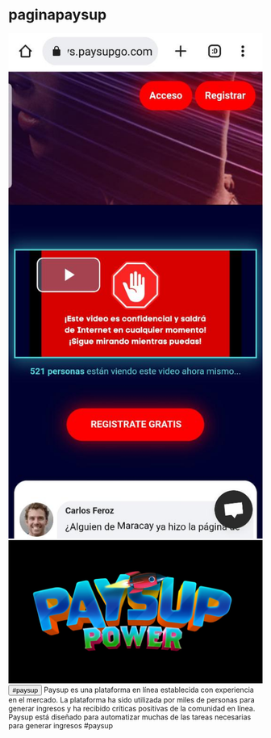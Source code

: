 # paginapaysup  <!DOCTYPE html>
<html>
<head>
</head>
<body>
<img src="https://github.com/paysup/paginapaysup/blob/main/paysup.php/Imagen%20de%20WhatsApp%202023-01-12%20a%20las%2018.53.36.jpg?raw=true" alt="Paysup" />
<img src="https://github.com/paysup/paginapaysup/blob/main/paysup.php/Imagen%20de%20WhatsApp%202022-12-31%20a%20las%2013.54.03.jpg?raw=true" alt="paysupgo" />
<br />
<button onclick="window.location.href='https://www.sys.paysupgo.com'"> #paysup</button>
</body>
</html>
Paysup es una plataforma  en línea establecida con experiencia en el mercado.  La plataforma ha sido utilizada por miles de personas para generar ingresos y ha recibido críticas positivas de la comunidad en línea. Paysup está diseñado para automatizar muchas de las tareas necesarias para generar ingresos #paysup
